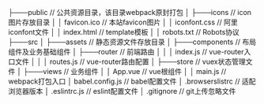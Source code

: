 ├───public // 公共资源目录，该目录webpack原封打包
│    ├───icons // icon图片存放目录
│    │   favicon.ico // 本站favicon图片
│    │   iconfont.css // 阿里iconfont文件
│    │   index.html // template模板
│    │   robots.txt // Robots协议
├───src
│    ├───assets // 静态资源文件存放目录
│    ├───components // 布局组件及业务基础组件
│    ├───router // 前端路由
│    │   │   index.js // vue-router入口文件
│    │   │   routes.js // vue-router路由配置
│    ├───store // vuex状态管理文件
│    ├───views // 业务组件
│    │   App.vue // vue根组件
│    │   main.js // webpack打包入口
│   babel.config.js // babel配置文件
│   .browserslistrc // 适配浏览器版本
│   .eslintrc.js // eslint配置文件
│   .gitignore // git上传忽略文件
